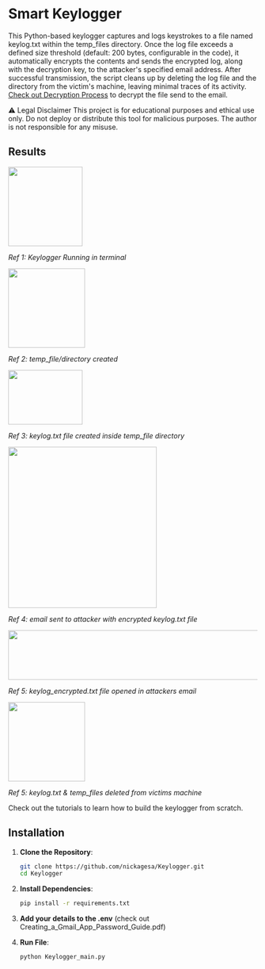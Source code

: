 # Smart Keylogger
This Python-based keylogger captures and logs keystrokes to a file named keylog.txt within the temp_files directory. Once the log file exceeds a defined size threshold (default: 200 bytes, configurable in the code), it automatically encrypts the contents and sends the encrypted log, along with the decryption key, to the attacker's specified email address. After successful transmission, the script cleans up by deleting the log file and the directory from the victim's machine, leaving minimal traces of its activity. <a href="https://github.com/nickagesa/Encryption/blob/main/Symmetric-Encryption/Decryption.py"/>Check out Decryption Process</a> to decrypt the file send to the email.

⚠️ Legal Disclaimer
This project is for educational purposes and ethical use only.
Do not deploy or distribute this tool for malicious purposes.
The author is not responsible for any misuse.

## Results
<img src="https://github.com/user-attachments/assets/4a7a06d2-f727-422e-8043-c46c80c134dc" width="150" height="160" />

*Ref 1: Keylogger Running in terminal*

<img src="https://github.com/user-attachments/assets/abad1947-3aa2-4573-8d60-b0ab011657fd" width="155" height="160" />

*Ref 2: temp_file/directory created*

<img src="https://github.com/user-attachments/assets/6978678c-fcc4-4014-87f1-b7446279e857" width="150" height="110" />

*Ref 3: keylog.txt file created inside temp_file directory*

<img src="https://github.com/user-attachments/assets/ab16d5f0-2133-4685-893f-7503e2a39fe3" width="300" height="325" />

*Ref 4: email sent to attacker with encrypted keylog.txt file*

<img src="https://github.com/user-attachments/assets/2d606a91-a1bc-43ba-a6df-cd4049c72164" width="600" height="100" />

*Ref 5: keylog_encrypted.txt file opened in attackers email*

<img src="https://github.com/user-attachments/assets/c37e056b-43fd-4473-a9cd-bc43ae267989" width="155" height="160" />

*Ref 5: keylog.txt & temp_files deleted from victims machine*

Check out the tutorials to learn how to build the keylogger from scratch.

## Installation

1. **Clone the Repository**:
   ```sh
   git clone https://github.com/nickagesa/Keylogger.git
   cd Keylogger

2. **Install Dependencies**:
   ```sh
   pip install -r requirements.txt
   
3. **Add your details to the .env** (check out Creating_a_Gmail_App_Password_Guide.pdf)
   
4. **Run File**:
   ```sh
   python Keylogger_main.py
